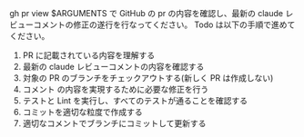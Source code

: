 gh pr view $ARGUMENTS で GitHub の pr の内容を確認し、最新の claude レビューコメントの修正の遂行を行なってください。
Todo は以下の手順で進めてください。

1. PR に記載されている内容を理解する
2. 最新の claude レビューコメントの内容を確認する
3. 対象の PR のブランチをチェックアウトする(新しく PR は作成しない)
4. コメント の内容を実現するために必要な修正を行う
5. テストと Lint を実行し、すべてのテストが通ることを確認する
6. コミットを適切な粒度で作成する
7. 適切なコメントでブランチにコミットして更新する
